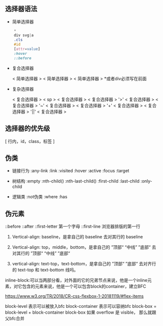 #

## 选择器语法

* 简单选择器

```css
    *
    div svg|a
    .cls
    #id
    [attr=value]
    :hover
    ::before
```

* 复合选择器

    < 简单选择器 > < 简单选择器 > < 简单选择器 >
    *或者div必须写在前面

* 复杂选择器

    < 复合选择器 > < sp > < 复合选择器 >
    < 复合选择器 > '>' < 复合选择器 >
    < 复合选择器 > '~' < 复合选择器 >
    < 复合选择器 > '+' < 复合选择器 >
    < 复合选择器 > '||' < 复合选择器 >

## 选择器的优先级

[ 行内，id，class，标签  ]

## 伪类

* 链接行为
    :any-link
    :link :visited
    :hover
    :active
    :focus
    :target

* 树结构
    :empty
    :nth-child()
    :nth-last-child()
    :first-child :last-child :only-child

* 逻辑类
    :not伪类
    :where :has

## 伪元素

::before
::after
::first-letter 第一个字母
::first-line 浏览器排版的第一行

1. Vertical-align: baseline，是拿自己的 baseline 去对其行的 baseline 

2. Vertical-align: top，middle，bottom，是拿自己的 ”顶部“ “中线” ”底部“ 去对其行的 ”顶部“ “中线” ”底部“ 

3. vertical-align: text-top，text-bottom，是拿自己的 ”顶部“ ”底部“ 去对齐行的 text-top 和 text-bottom 线吗。

inline-block:可以当两部分看，对外面的它的兄弟节点来说，他是一个inline元素，对它包含的元素来说，他是一个可以包含block的container，建立BFC

https://www.w3.org/TR/2018/CR-css-flexbox-1-20181119/#flex-items

block-level 表示可以被放入bfc
block-container 表示可以容纳bfc
block-box = block-level + block-container
block-box 如果 overflow 是 visible， 那么就跟父bfc合并
